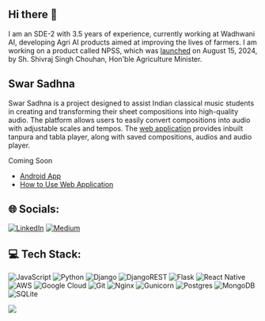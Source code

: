 ## Hi there 👋

I am an SDE-2 with 3.5 years of experience, currently working at Wadhwani AI, developing Agri AI products aimed at improving the lives of farmers. I am working on a product called NPSS, which was [launched](https://www.linkedin.com/posts/wadhwani-ai-2018_aiinagriculture-aiforsocialimpact-artificialintelligence-ugcPost-7231526953558716416-eqon?utm_source=share&utm_medium=member_desktop) on August 15, 2024, by Sh. Shivraj Singh Chouhan, Hon'ble Agriculture Minister.

## Swar Sadhna

Swar Sadhna is a project designed to assist Indian classical music students in creating and transforming their sheet compositions into high-quality audio. The platform allows users to easily convert compositions into audio with adjustable scales and tempos. The [web application](http://www.swarsadhna.in/) provides inbuilt tanpura and tabla player, along with saved compositions, audios and audio player.

Coming Soon
- [Android App]()
- [How to Use Web Application]()


## 🌐 Socials:
[![LinkedIn](https://img.shields.io/badge/LinkedIn-%230077B5.svg?logo=linkedin&logoColor=white)](https://linkedin.com/in/sarthakmaheshwari98) [![Medium](https://img.shields.io/badge/Medium-12100E?logo=medium&logoColor=white)](https://medium.com/@maheshwarisarthak1998) 

## 💻 Tech Stack:
![JavaScript](https://img.shields.io/badge/javascript-%23323330.svg?style=for-the-badge&logo=javascript&logoColor=%23F7DF1E) ![Python](https://img.shields.io/badge/python-3670A0?style=for-the-badge&logo=python&logoColor=ffdd54) ![Django](https://img.shields.io/badge/django-%23092E20.svg?style=for-the-badge&logo=django&logoColor=white) ![DjangoREST](https://img.shields.io/badge/DJANGO-REST-ff1709?style=for-the-badge&logo=django&logoColor=white&color=ff1709&labelColor=gray) ![Flask](https://img.shields.io/badge/flask-%23000.svg?style=for-the-badge&logo=flask&logoColor=white) ![React Native](https://img.shields.io/badge/react_native-%2320232a.svg?style=for-the-badge&logo=react&logoColor=%2361DAFB) ![AWS](https://img.shields.io/badge/AWS-%23FF9900.svg?style=for-the-badge&logo=amazon-aws&logoColor=white) ![Google Cloud](https://img.shields.io/badge/GoogleCloud-%234285F4.svg?style=for-the-badge&logo=google-cloud&logoColor=white) ![Git](https://img.shields.io/badge/git-%23F05033.svg?style=for-the-badge&logo=git&logoColor=white) ![Nginx](https://img.shields.io/badge/nginx-%23009639.svg?style=for-the-badge&logo=nginx&logoColor=white) ![Gunicorn](https://img.shields.io/badge/gunicorn-%298729.svg?style=for-the-badge&logo=gunicorn&logoColor=white) ![Postgres](https://img.shields.io/badge/postgres-%23316192.svg?style=for-the-badge&logo=postgresql&logoColor=white) ![MongoDB](https://img.shields.io/badge/MongoDB-%234ea94b.svg?style=for-the-badge&logo=mongodb&logoColor=white) ![SQLite](https://img.shields.io/badge/sqlite-%2307405e.svg?style=for-the-badge&logo=sqlite&logoColor=white)

[![](https://visitcount.itsvg.in/api?id=iamsarthakm&icon=0&color=0)](https://visitcount.itsvg.in)

<!-- Proudly created with GPRM ( https://gprm.itsvg.in ) -->
